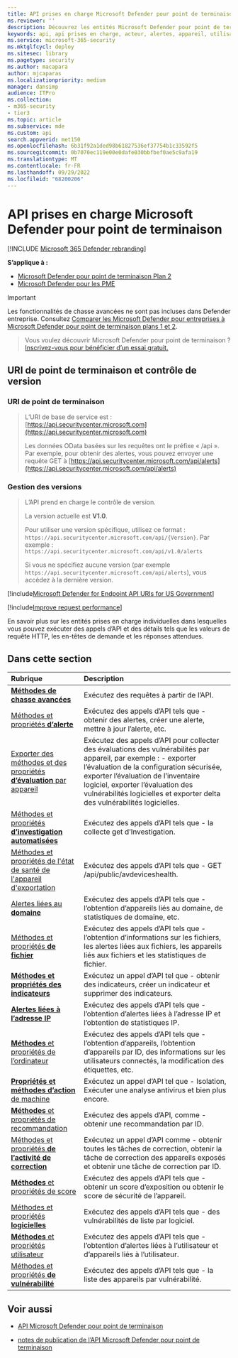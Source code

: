 ```yaml
---
title: API prises en charge Microsoft Defender pour point de terminaison
ms.reviewer: ''
description: Découvrez les entités Microsoft Defender pour point de terminaison prises en charge spécifiques auxquelles vous pouvez créer des appels d’API.
keywords: api, api prises en charge, acteur, alertes, appareil, utilisateur, domaine, ip, fichier, requêtes avancées, repérage avancé
ms.service: microsoft-365-security
ms.mktglfcycl: deploy
ms.sitesec: library
ms.pagetype: security
ms.author: macapara
author: mjcaparas
ms.localizationpriority: medium
manager: dansimp
audience: ITPro
ms.collection:
- m365-security
- tier3
ms.topic: article
ms.subservice: mde
ms.custom: api
search.appverid: met150
ms.openlocfilehash: 6b31f92a1ded98b61827536ef37754b1c33592f5
ms.sourcegitcommit: 0b7070ec119e00e0dafe030bbfbef0ae5c9afa19
ms.translationtype: MT
ms.contentlocale: fr-FR
ms.lasthandoff: 09/29/2022
ms.locfileid: "68200206"
---
```

# <a name="supported-microsoft-defender-for-endpoint-apis"></a>API prises en charge Microsoft Defender pour point de terminaison

[!INCLUDE [Microsoft 365 Defender rebranding](../../includes/microsoft-defender.md)]

**S’applique à :** 
- [Microsoft Defender pour point de terminaison Plan 2](https://go.microsoft.com/fwlink/?linkid=2154037)
- [Microsoft Defender pour les PME](../defender-business/index.yml)

> [!IMPORTANT]
> Les fonctionnalités de chasse avancées ne sont pas incluses dans Defender entreprise. Consultez [Comparer les Microsoft Defender pour entreprises à Microsoft Defender pour point de terminaison plans 1 et 2](../defender-business/compare-mdb-m365-plans.md#compare-microsoft-defender-for-business-to-microsoft-defender-for-endpoint-plans-1-and-2).


> Vous voulez découvrir Microsoft Defender pour point de terminaison ? [Inscrivez-vous pour bénéficier d’un essai gratuit.](https://signup.microsoft.com/create-account/signup?products=7f379fee-c4f9-4278-b0a1-e4c8c2fcdf7e&ru=https://aka.ms/MDEp2OpenTrial?ocid=docs-wdatp-exposedapis-abovefoldlink)

## <a name="endpoint-uri-and-versioning"></a>URI de point de terminaison et contrôle de version

### <a name="endpoint-uri"></a>URI de point de terminaison

> L’URI de base de service est : [https://api.securitycenter.microsoft.com](https://api.securitycenter.microsoft.com)
>
> Les données OData basées sur les requêtes ont le préfixe « /api ». Par exemple, pour obtenir des alertes, vous pouvez envoyer une requête GET à [https://api.securitycenter.microsoft.com/api/alerts](https://api.securitycenter.microsoft.com/api/alerts)

### <a name="versioning"></a>Gestion des versions

> L’API prend en charge le contrôle de version.
>
> La version actuelle est **V1.0**.
>
> Pour utiliser une version spécifique, utilisez ce format : `https://api.securitycenter.microsoft.com/api/{Version}`. Par exemple : `https://api.securitycenter.microsoft.com/api/v1.0/alerts`
>
> Si vous ne spécifiez aucune version (par exemple `https://api.securitycenter.microsoft.com/api/alerts`), vous accédez à la dernière version.

[!include[Microsoft Defender for Endpoint API URIs for US Government](../../includes/microsoft-defender-api-usgov.md)]

[!include[Improve request performance](../../includes/improve-request-performance.md)]

En savoir plus sur les entités prises en charge individuelles dans lesquelles vous pouvez exécuter des appels d’API et des détails tels que les valeurs de requête HTTP, les en-têtes de demande et les réponses attendues.

## <a name="in-this-section"></a>Dans cette section

Rubrique | Description
:---|:---
[**Méthodes de chasse avancées**](run-advanced-query-api.md) | Exécutez des requêtes à partir de l’API.
[Méthodes et propriétés **d’alerte**](alerts.md) | Exécutez des appels d’API tels que \- obtenir des alertes, créer une alerte, mettre à jour l’alerte, etc.
[Exporter des méthodes et des propriétés **d’évaluation** par appareil](get-assessment-methods-properties.md) | Exécutez des appels d’API pour collecter des évaluations des vulnérabilités par appareil, par exemple : \- exporter l’évaluation de la configuration sécurisée, exporter l’évaluation de l’inventaire logiciel, exporter l’évaluation des vulnérabilités logicielles et exporter delta des vulnérabilités logicielles.
[Méthodes et propriétés **d’investigation automatisées**](investigation.md) | Exécutez des appels d’API tels que \- la collecte get d’Investigation.
[Méthodes et propriétés de l'état de santé de l'appareil d'exportation](device-health-api-methods-properties.md) | Exécutez des appels d’API tels que - GET /api/public/avdeviceshealth.
[Alertes liées au **domaine**](get-domain-related-alerts.md) | Exécutez des appels d’API tels que \- l’obtention d’appareils liés au domaine, de statistiques de domaine, etc.
[Méthodes et propriétés **de fichier**](files.md) | Exécutez des appels d’API tels que \- l’obtention d’informations sur les fichiers, les alertes liées aux fichiers, les appareils liés aux fichiers et les statistiques de fichier.
[**Méthodes et propriétés des indicateurs**](ti-indicator.md) | Exécutez un appel d’API tel que \- obtenir des indicateurs, créer un indicateur et supprimer des indicateurs.
[**Alertes liées à l’adresse IP**](get-ip-related-alerts.md) | Exécutez des appels d’API tels que \- l’obtention d’alertes liées à l’adresse IP et l’obtention de statistiques IP.
[**Méthodes** et propriétés de l’ordinateur](machine.md) | Exécutez des appels d’API tels que \- l’obtention d’appareils, l’obtention d’appareils par ID, des informations sur les utilisateurs connectés, la modification des étiquettes, etc.
[**Propriétés et méthodes d’action** de machine](machineaction.md) | Exécutez un appel d’API tel que \- Isolation, Exécuter une analyse antivirus et bien plus encore.
[**Méthodes** et propriétés de recommandation](recommendation.md) | Exécutez des appels d’API, comme \- obtenir une recommandation par ID.
[Méthodes et propriétés **de l’activité de correction**](get-remediation-methods-properties.md) | Exécutez un appel d’API comme \- obtenir toutes les tâches de correction, obtenir la tâche de correction des appareils exposés et obtenir une tâche de correction par ID.
[**Méthodes** et propriétés de score](score.md) | Exécutez des appels d’API tels que \- obtenir un score d’exposition ou obtenir le score de sécurité de l’appareil.
[Méthodes et propriétés **logicielles**](software.md) | Exécutez des appels d’API tels que \- des vulnérabilités de liste par logiciel.
[**Méthodes** et propriétés utilisateur](user.md) | Exécutez des appels d’API tels que \- l’obtention d’alertes liées à l’utilisateur et d’appareils liés à l’utilisateur.
[Méthodes et propriétés **de vulnérabilité**](vulnerability.md) | Exécutez des appels d’API tels que \- la liste des appareils par vulnérabilité.

## <a name="see-also"></a>Voir aussi

- [API Microsoft Defender pour point de terminaison](apis-intro.md)

- [notes de publication de l’API Microsoft Defender pour point de terminaison](api-release-notes.md)
